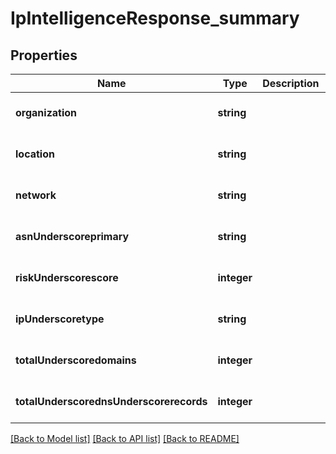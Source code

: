 # IpIntelligenceResponse_summary

## Properties
Name | Type | Description | Notes
------------ | ------------- | ------------- | -------------
**organization** | **string** |  | [optional] [default to null]
**location** | **string** |  | [optional] [default to null]
**network** | **string** |  | [optional] [default to null]
**asnUnderscoreprimary** | **string** |  | [optional] [default to null]
**riskUnderscorescore** | **integer** |  | [optional] [default to null]
**ipUnderscoretype** | **string** |  | [optional] [default to null]
**totalUnderscoredomains** | **integer** |  | [optional] [default to null]
**totalUnderscorednsUnderscorerecords** | **integer** |  | [optional] [default to null]

[[Back to Model list]](../README.md#documentation-for-models) [[Back to API list]](../README.md#documentation-for-api-endpoints) [[Back to README]](../README.md)


